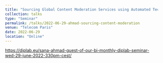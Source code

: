 ```yaml
---
title: "Sourcing Global Content Moderation Services using Automated Technologies"
collection: talks
type: "Seminar"
permalink: /talks/2022-06-29-ahmad-sourcing-content-moderation
venue: "Telecom Paris"
date: 2022-06-29
location: "Online"
---
```

https://diplab.eu/sana-ahmad-guest-of-our-bi-monthly-diplab-seminar-wed-29-june-2022-330pm-cest/
